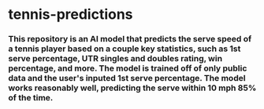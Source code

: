 # tennis-predictions
### This repository is an AI model that predicts the serve speed of a tennis player based on a couple key statistics, such as 1st serve percentage, UTR singles and doubles rating, win percentage, and more. The model is trained off of only public data and the user's inputed 1st serve percentage. The model works reasonably well, predicting the serve within 10 mph 85% of the time. 
